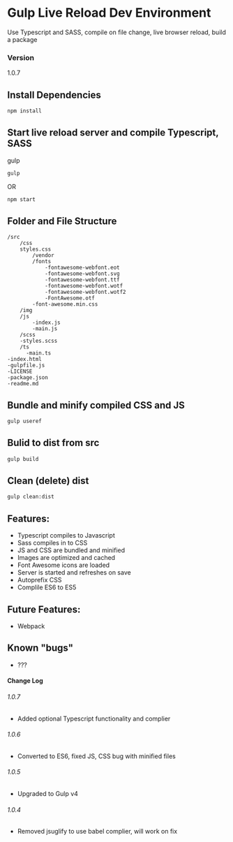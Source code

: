 # Gulp Live Reload Dev Environment

Use Typescript and SASS, compile on file change, live browser reload, build a package

### Version

1.0.7

## Install Dependencies

```bash
npm install
```

## Start live reload server and compile Typescript, SASS

gulp

```bash
gulp
```
OR

```bash
npm start
```

## Folder and File Structure

```
/src
    /css
    styles.css
        /vendor
        /fonts
            -fontawesome-webfont.eot
            -fontawesome-webfont.svg
            -fontawesome-webfont.ttf
            -fontawesome-webfont.wotf
            -fontawesome-webfont.wotf2
            -FontAwesome.otf
        -font-awesome.min.css
    /img
    /js
        -index.js
        -main.js
    /scss
    -styles.scss
    /ts
      -main.ts
-index.html
-gulpfile.js
-LICENSE
-package.json
-readme.md
```

## Bundle and minify compiled CSS and JS

```bash
gulp useref
```

## Bulid to dist from src

```bash
gulp build
```
## Clean (delete) dist

```bash
gulp clean:dist
```

## Features:

* Typescript compiles to Javascript
* Sass compiles in to CSS
* JS and CSS are bundled and minified
* Images are optimized and cached
* Font Awesome icons are loaded
* Server is started and refreshes on save
* Autoprefix CSS
* Complile ES6 to ES5


## Future Features:

* Webpack

## Known "bugs"

* ???

#### Change Log

###### 1.0.7

* Added optional Typescript functionality and complier

###### 1.0.6

* Converted to ES6, fixed JS, CSS bug with minified files

###### 1.0.5

* Upgraded to Gulp v4

###### 1.0.4

* Removed jsuglify to use babel complier, will work on fix
